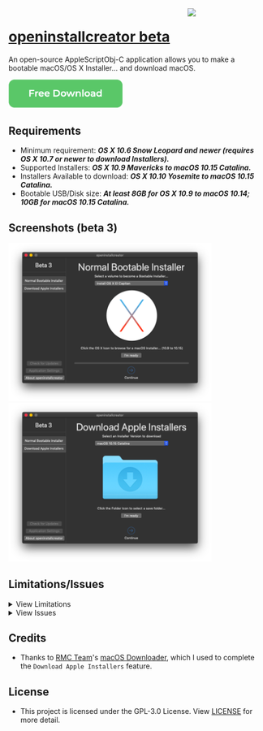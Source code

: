 <img align="right" width="30%" src="https://raw.githubusercontent.com/Minh-Ton/openinstallcreator/master/Source%20code/Resources/imac27.png">

# [openinstallcreator beta](https://github.com/Minh-Ton/openinstallcreator)
An open-source AppleScriptObj-C application allows you to make a bootable macOS/OS X Installer... and download macOS.

<p>

[<img src="Screenshots/download.png" width="225">](https://dl.dropboxusercontent.com/s/8ychq9zfvni9jjq/openinstallcreator.dmg)

</p>


## Requirements
- Minimum requirement: ***OS X 10.6 Snow Leopard and newer (requires OS X 10.7 or newer to download Installers).***
- Supported Installers: ***OS X 10.9 Mavericks to macOS 10.15 Catalina.***
- Installers Available to download: ***OS X 10.10 Yosemite to macOS 10.15 Catalina.***
- Bootable USB/Disk size: ***At least 8GB for OS X 10.9 to macOS 10.14; 10GB for macOS 10.15 Catalina.***

## Screenshots (beta 3)

<img src="Screenshots/openinstallcreator.png" width="400"> <img src="Screenshots/openinstallcreator2.png" width="400"> 

## Limitations/Issues
<details>
  <summary>View Limitations</summary>

- When the app is running in the background, it won't show the GUI when clicked onto the Dock Icon. A workaround for this is to **_secondary click_** the openinstallcreator Dock Icon, then choose **_"Show All Window"_**.

- While the app is doing some heavy tasks, such as `Create Bootable Installer` or `Download Apple Installer`, the *"spinning rainbow cursor"* will appeared when hovering the cursor on the application GUI. *(It's still doing it work though, just because there are so many tasks that's being added to the queue, making the queue banked up)*.
</details>
<details>
  <summary>View Issues</summary>
  
 - As I'm using a vintage Mac, which only supports up to OS X 10.15 El Capitan so if there is any issue with 10.12 - 10.15 bootable installer creation, please let me know.
 
 - Due to the slow speed of downloading files from GitHub, I will push updates through Dropbox for a faster speed & reliability.
</details>
  
## Credits
- Thanks to [RMC Team](https://github.com/rmc-team)'s [macOS Downloader](https://github.com/rmc-team/macos-downloader), which I used to complete the `Download Apple Installers` feature.

## License
- This project is licensed under the GPL-3.0 License. View [LICENSE](https://github.com/Minh-Ton/openinstallcreator/blob/master/LICENSE) for more detail. 
